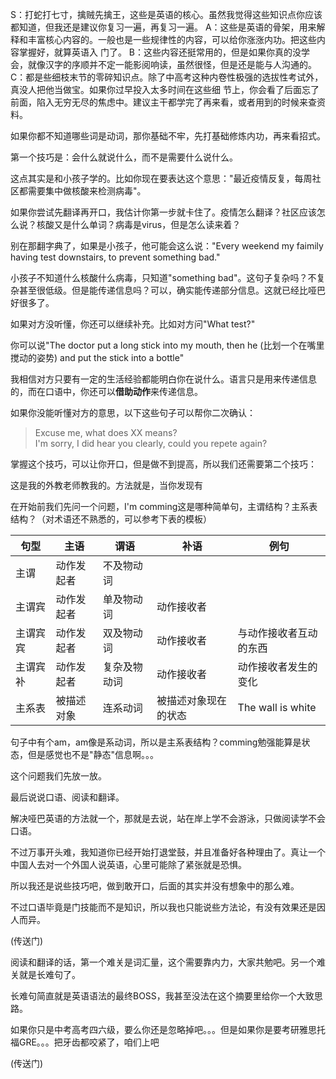 S：打蛇打七寸，擒贼先擒王，这些是英语的核心。虽然我觉得这些知识点你应该都知道，但我还是建议你复习一遍，再复习一遍。
A：这些是英语的骨架，用来解释和丰富核心内容的。一般也是一些规律性的内容，可以给你涨涨内功。把这些内容掌握好，就算英语入 门了。
B：这些内容还挺常用的，但是如果你真的没学会，就像汉字的序顺并不定一能影阅响读，虽然很怪，但是还是能与人沟通的。
C：都是些细枝末节的零碎知识点。除了中高考这种内卷性极强的选拔性考试外，真没人把他当做宝。如果你过早投入太多时间在这些细 节上，你会看了后面忘了前面，陷入无穷无尽的焦虑中。建议主干都学完了再来看，或者用到的时候来查资料。


如果你都不知道哪些词是动词，那你基础不牢，先打基础修炼内功，再来看招式。


第一个技巧是：会什么就说什么，而不是需要什么说什么。

这点其实是和小孩子学的。比如你现在要表达这个意思："最近疫情反复，每周社区都需要集中做核酸来检测病毒"。

如果你尝试先翻译再开口，我估计你第一步就卡住了。疫情怎么翻译？社区应该怎么说？核酸又是什么单词？病毒是virus，但是怎么读来着？

别在那翻字典了，如果是小孩子，他可能会这么说："Every weekend my faimily having test downstairs, to prevent something bad."

小孩子不知道什么核酸什么病毒，只知道"something bad"。这句子复杂吗？不复杂甚至很低级。但是能传递信息吗？可以，确实能传递部分信息。这就已经比哑巴好很多了。

如果对方没听懂，你还可以继续补充。比如对方问"What test?"

你可以说"The doctor put a long stick into my mouth, then he (比划一个在嘴里搅动的姿势) and put the stick into a bottle"

我相信对方只要有一定的生活经验都能明白你在说什么。语言只是用来传递信息的，而在口语中，你还可以**借助动作**来传递信息。

如果你没能听懂对方的意思，以下这些句子可以帮你二次确认：

> Excuse me, what does XX means?  
> I'm sorry, I did hear you clearly, could you repete again?  



掌握这个技巧，可以让你开口，但是做不到提高，所以我们还需要第二个技巧：

这是我的外教老师教我的。方法就是，当你发现有

在开始前我们先问一个问题，I'm comming这是哪种简单句，主谓结构？主系表结构？（对术语还不熟悉的，可以参考下表的模板）

| 句型 | 主语 | 谓语 | 补语 |  例句 |
| --- | --- | --- | --- | --- |
| 主谓 | 动作发起者 | 不及物动词  |    |    | I know |
| 主谓宾 | 动作发起者 | 单及物动词  | 动作接收者 |    | I love you | 
| 主谓宾宾 | 动作发起者 | 双及物动词 | 动作接收者 | 与动作接收者互动的东西  | I gave him my book |
| 主谓宾补 | 动作发起者 | 复杂及物动词 | 动作接收者 | 动作接收者发生的变化 | I paint the wall white |
| 主系表 | 被描述对象 | 连系动词  |  被描述对象现在的状态  | The wall is white |

句子中有个am，am像是系动词，所以是主系表结构？comming勉强能算是状态，但是感觉也不是"静态"信息啊。。。

这个问题我们先放一放。

最后说说口语、阅读和翻译。

解决哑巴英语的方法就一个，那就是去说，站在岸上学不会游泳，只做阅读学不会口语。

不过万事开头难，我知道你已经开始打退堂鼓，并且准备好各种理由了。真让一个中国人去对一个外国人说英语，心里可能除了紧张就是恐惧。

所以我还是说些技巧吧，做到敢开口，后面的其实并没有想象中的那么难。

不过口语毕竟是门技能而不是知识，所以我也只能说些方法论，有没有效果还是因人而异。

(传送门)

阅读和翻译的话，第一个难关是词汇量，这个需要靠内力，大家共勉吧。另一个难关就是长难句了。

长难句简直就是英语语法的最终BOSS，我甚至没法在这个摘要里给你一个大致思路。

如果你只是中考高考四六级，要么你还是忽略掉吧。。。但是如果你是要考研雅思托福GRE。。。把牙齿都咬紧了，咱们上吧

(传送门)
